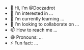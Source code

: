 - 👋 Hi, I’m @Doczadrot
- 👀 I’m interested in ...
- 🌱 I’m currently learning ...
- 💞️ I’m looking to collaborate on ...
- 📫 How to reach me ...
- 😄 Pronouns: ...
- ⚡ Fun fact: ...

<!---
Doczadrot/Doczadrot is a ✨ special ✨ repository because its `README.md` (this file) appears on your GitHub profile.
You can click the Preview link to take a look at your changes.
--->
